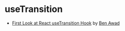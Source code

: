 # useTransition

- [First Look at React useTransition Hook](https://www.youtube.com/watch?v=8WnGNId62h8) by [Ben Awad](https://www.youtube.com/channel/UC-8QAzbLcRglXeN_MY9blyw)
